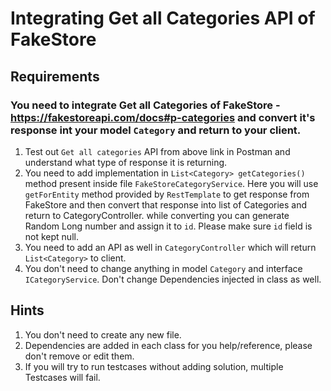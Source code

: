 # Integrating Get all Categories API of FakeStore

## Requirements

### You need to integrate Get all Categories of FakeStore - https://fakestoreapi.com/docs#p-categories and convert it's response int your model `Category` and return to your client.

1. Test out `Get all categories` API from above link in Postman and understand what type of response it is returning.
2. You need to add implementation in `List<Category> getCategories()` method present inside file `FakeStoreCategoryService`. Here you will use `getForEntity` method provided by `RestTemplate` to get response from FakeStore and then convert that response into list of Categories and return to  CategoryController. while converting you can generate Random Long number and assign it to `id`. Please make sure `id` field is not kept null.
3. You need to add an API as well in `CategoryController` which will return `List<Category>` to client.
4. You don't need to change anything in model `Category` and interface `ICategoryService`. Don't change Dependencies injected in class as well.

## Hints
1. You don't need to create any new file.
2. Dependencies are added in each class for you help/reference, please don't remove or edit them.
3. If you will try to run testcases without adding solution, multiple Testcases will fail.